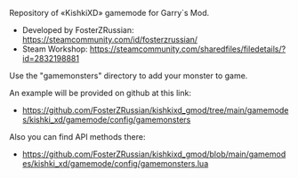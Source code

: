 

Repository of «KishkiXD» gamemode for Garry`s Mod.

* Developed by FosterZRussian: https://steamcommunity.com/id/fosterzrussian/
* Steam Workshop: https://steamcommunity.com/sharedfiles/filedetails/?id=2832198881


Use the "gamemonsters" directory to add your monster to game.

An example will be provided on github at this link:
* https://github.com/FosterZRussian/kishkixd_gmod/tree/main/gamemodes/kishki_xd/gamemode/config/gamemonsters

Also you can find API methods there:
* https://github.com/FosterZRussian/kishkixd_gmod/blob/main/gamemodes/kishki_xd/gamemode/config/gamemonsters.lua
